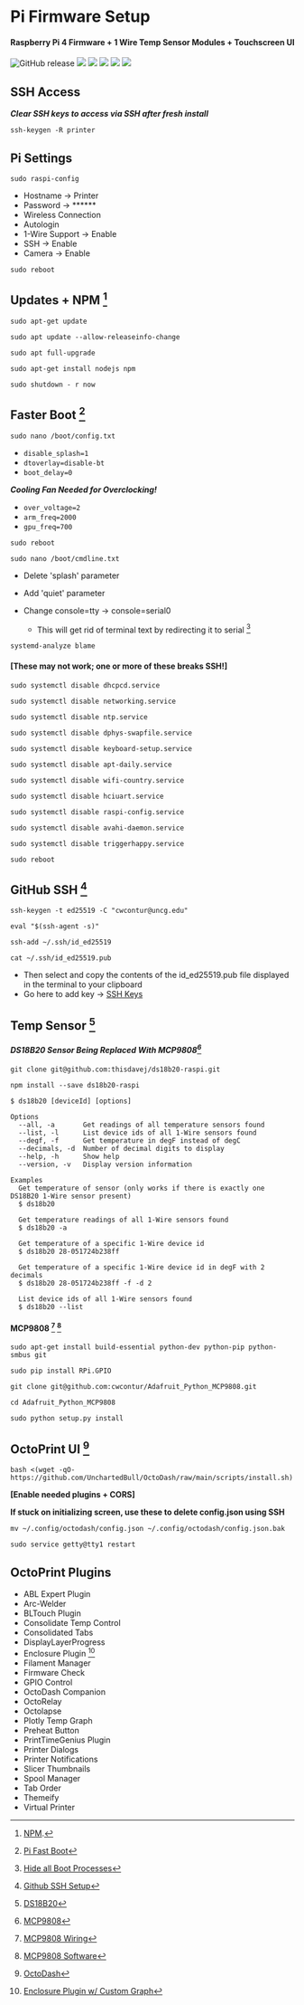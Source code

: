 # Pi Firmware Setup
#### Raspberry Pi 4 Firmware + 1 Wire Temp Sensor Modules + Touchscreen UI
<img src="https://img.shields.io/badge/-Contursi-blue" alt="GitHub release"/> <img src="https://awesome.re/badge.svg"> <img src="https://img.shields.io/github/license/cwcontur/Contursi-Raspi-OctoPrint-Firmware"> <img src="https://img.shields.io/github/v/release/cwcontur/Contursi-Raspi-OctoPrint-Firmware?color=yellow&include_prereleases"> <img src="https://img.shields.io/npm/v/npm?color=red"> <img src="https://img.shields.io/github/commit-activity/m/cwcontur/Contursi-Raspi-OctoPrint-Firmware?color=Green">

## SSH Access
***Clear SSH keys to access via SSH after fresh install***
```
ssh-keygen -R printer
```
## Pi Settings
```
sudo raspi-config
```
- Hostname -> Printer
- Password -> ******
- Wireless Connection
- Autologin
- 1-Wire Support -> Enable
- SSH -> Enable
- Camera -> Enable

```
sudo reboot
```

## Updates + NPM [^1]
```
sudo apt-get update
```
```
sudo apt update --allow-releaseinfo-change
```
```
sudo apt full-upgrade
```
```
sudo apt-get install nodejs npm
``` 
```
sudo shutdown - r now
```

[^1]:[NPM](https://www.npmjs.com/package/raspberry).

## Faster Boot [^2]
```
sudo nano /boot/config.txt
```
- `disable_splash=1`
- `dtoverlay=disable-bt`
- `boot_delay=0`

***Cooling Fan Needed for Overclocking!***
- `over_voltage=2`
- `arm_freq=2000`
- `gpu_freq=700`

```
sudo reboot
```

```
sudo nano /boot/cmdline.txt
```
- Delete 'splash' parameter
- Add 'quiet' parameter


- Change console=tty -> console=serial0
  - This will get rid of terminal text by redirecting it to serial [^11]
  [^11]: [Hide all Boot Processes](https://www.raspberrypi.org/forums/viewtopic.php?t=270219)
```
systemd-analyze blame
```

#### **[These may not work; one or more of these breaks SSH!]**

```
sudo systemctl disable dhcpcd.service
```
```
sudo systemctl disable networking.service
```
```
sudo systemctl disable ntp.service
```
```
sudo systemctl disable dphys-swapfile.service
```
```
sudo systemctl disable keyboard-setup.service
```
```
sudo systemctl disable apt-daily.service
```
```
sudo systemctl disable wifi-country.service
```
```
sudo systemctl disable hciuart.service
```
```
sudo systemctl disable raspi-config.service
```
```
sudo systemctl disable avahi-daemon.service
```
```
sudo systemctl disable triggerhappy.service
```

```
sudo reboot
```

[^2]: [Pi Fast Boot](https://singleboardbytes.com/637/how-to-fast-boot-raspberry-pi.htm) 

## GitHub SSH [^3]
```
ssh-keygen -t ed25519 -C "cwcontur@uncg.edu"
```
```
eval "$(ssh-agent -s)"
```
```
ssh-add ~/.ssh/id_ed25519
```
```
cat ~/.ssh/id_ed25519.pub
```
- Then select and copy the contents of the id_ed25519.pub file
displayed in the terminal to your clipboard
- Go here to add key -> [SSH Keys](https://github.com/settings/keys)

[^3]: [Github SSH Setup](https://docs.github.com/en/authentication/connecting-to-github-with-ssh/generating-a-new-ssh-key-and-adding-it-to-the-ssh-agent) 

## Temp Sensor [^4]
#### ***DS18B20 Sensor Being Replaced With MCP9808[^6]***

[^6]: [MCP9808](https://github.com/fivdi/mcp9808-temperature-sensor)

```
git clone git@github.com:thisdavej/ds18b20-raspi.git
```
```
npm install --save ds18b20-raspi
```
```
$ ds18b20 [deviceId] [options]

Options
  --all, -a       Get readings of all temperature sensors found
  --list, -l      List device ids of all 1-Wire sensors found
  --degf, -f      Get temperature in degF instead of degC
  --decimals, -d  Number of decimal digits to display
  --help, -h      Show help
  --version, -v   Display version information

Examples
  Get temperature of sensor (only works if there is exactly one DS18B20 1-Wire sensor present)
  $ ds18b20

  Get temperature readings of all 1-Wire sensors found
  $ ds18b20 -a

  Get temperature of a specific 1-Wire device id
  $ ds18b20 28-051724b238ff

  Get temperature of a specific 1-Wire device id in degF with 2 decimals
  $ ds18b20 28-051724b238ff -f -d 2

  List device ids of all 1-Wire sensors found
  $ ds18b20 --list
```

#### MCP9808 [^7] [^8]

```
sudo apt-get install build-essential python-dev python-pip python-smbus git
```

```
sudo pip install RPi.GPIO
```
```
git clone git@github.com:cwcontur/Adafruit_Python_MCP9808.git
```
```
cd Adafruit_Python_MCP9808
```
```
sudo python setup.py install
```

[^7]: [MCP9808 Wiring](https://learn.adafruit.com/mcp9808-temperature-sensor-python-library/hardware)
[^8]: [MCP9808 Software](https://learn.adafruit.com/mcp9808-temperature-sensor-python-library/software)
[^4]: [DS18B20](https://github.com/thisdavej/ds18b20-raspi) 

## OctoPrint UI [^5]
```
bash <(wget -qO- https://github.com/UnchartedBull/OctoDash/raw/main/scripts/install.sh)
```

**[Enable needed plugins + CORS]**

**If stuck on initializing screen, use these to delete config.json using SSH**
```
mv ~/.config/octodash/config.json ~/.config/octodash/config.json.bak
```
```
sudo service getty@tty1 restart
```

[^5]: [OctoDash](https://github.com/UnchartedBull/OctoDash) 

## OctoPrint Plugins
- ABL Expert Plugin
- Arc-Welder
- BLTouch Plugin
- Consolidate Temp Control
- Consolidated Tabs
- DisplayLayerProgress
- Enclosure Plugin [^10]
- Filament Manager
- Firmware Check
- GPIO Control
- OctoDash Companion
- OctoRelay
- Octolapse
- Plotly Temp Graph
- Preheat Button
- PrintTimeGenius Plugin
- Printer Dialogs
- Printer Notifications
- Slicer Thumbnails
- Spool Manager
- Tab Order
- Themeify
- Virtual Printer

[^10]: [Enclosure Plugin w/ Custom Graph](https://github.com/Dak0r/OctoPrint-Enclosure-with-Custom-Graphs)
